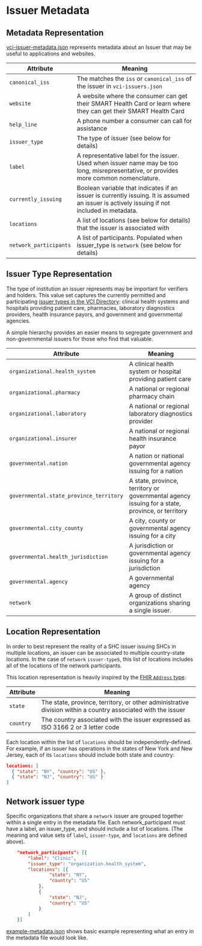 # Issuer Metadata

## Metadata Representation

[vci-issuer-metadata.json](vci-issuers-metadata.json) represents metadata about an Issuer that may be useful to applications and websites.

| Attribute | Meaning |
|-----------|---------|
| `canonical_iss` | The matches the `iss` or `canonical_iss` of the issuer in `vci-issuers.json` |
| `website` | A website where the consumer can get their SMART Health Card or learn where they can get their SMART Health Card |
| `help_line` | A phone number a consumer can call for assistance |
| `issuer_type` | The type of issuer (see below for details) |
| `label` | A representative label for the issuer. Used when issuer name may be too long, misrepresentative, or provides more common nomenclature. |
| `currently_issuing` | Boolean variable that indicates if an issuer is currently issuing. It is assumed an issuer is actively issuing if not included in metadata. |
| `locations` | A list of locations (see below for details) that the issuer is associated with |
| `network_participants` | A list of participants. Populated when issuer_type is `network` (see below for details) |

## Issuer Type Representation

The type of institution an issuer represents may be important for verifiers and holders. This value set captures the currently permitted and participating [issuer types in the VCI Directory](https://github.com/the-commons-project/vci-directory#types-of-issuers): clinical health systems and hospitals providing patient care, pharmacies, laboratory diagnostics providers, health insurance payors, and government and governmental agencies.

A simple hierarchy provides an easier means to segregate government and non-governmental issuers for those who find that valuable.

| Attribute | Meaning |
|-----------|---------|
| `organizational.health_system` | A clinical health system or hospital providing patient care |
| `organizational.pharmacy` | A national or regional pharmacy chain |
| `organizational.laboratory` | A national or regional laboratory diagnostics provider |
| `organizational.insurer` | A national or regional health insurance payor |
| `governmental.nation` | A nation or national governmental agency issuing for a nation |
| `governmental.state_province_territory` | A state, province, territory or governmental agency issuing for a state, province, or territory |
| `governmental.city_county` | A city, county or governmental agency issuing for a city |
| `governmental.health_jurisdiction` | A jurisdiction or governmental agency issuing for a jurisdiction |
| `governmental.agency` | A governmental agency |
| `network` | A group of distinct organizations sharing a single issuer.  |


## Location Representation

In order to best represent the reality of a SHC issuer issuing SHCs in multiple locations, an issuer can be associated to multiple country-state locations. In the case of `network` `issuer-type`s, this list of locations includes all of the locations of the network participants.

This location representation is heavily inspired by the [FHIR `Address` type][fhir-address-type].

| Attribute | Meaning |
|-----------|---------|
| `state` | The state, province, territory, or other administrative division within a country associated with the issuer |
| `country` | The country associated with the issuer expressed as ISO 3166 2 or 3 letter code |

Each location within the list of `locations` should be independently-defined. For
example, if an issuer has operations in the states of New York and New Jersey, each of its
`locations` should include both state and country:


```json
locations: [
  { "state": "NY", "country": "US" },
  { "state": "NJ", "country": "US" }
]
```

## Network issuer type

Specific organizations that share a `network` issuer are grouped together within a single entry in the metadata file. Each network_participant must have a label, an issuer_type, and should include a list of locations. (The meaning and value sets of `label`, `issuer-type`, and `locations` are defined above).

```json
	"network_participants": [{
		"label": "Clinic",
		"issuer_type": "organization.health_system",
		"locations": [{
				"state": "NY",
				"country": "US"
			},
			{
				"state": "NJ",
				"country": "US"
			}
		]
	}]
```

[example-metadata.json](example-metadata.json) shows basic example representing what an entry in the metadata file would look like.

[fhir-address-type]:https://www.hl7.org/fhir/datatypes.html#Address

